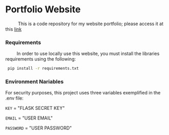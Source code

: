 
# Portfolio Website

&nbsp;&nbsp;&nbsp;&nbsp;&nbsp;&nbsp;&nbsp;&nbsp;&nbsp;
This is a code repository for my website portfolio; please access it at this [link](https://gabrieleger.herokuapp.com/#home)

<h3>Requirements</h3>
<p>&nbsp;&nbsp;&nbsp;&nbsp;&nbsp;&nbsp;&nbsp;&nbsp;&nbsp;In order to use locally use this website, you must install the libraries requirements using the following:</p> 

```bash
 pip install -r requirements.txt
```


<h3>Environment Nariables</h3>

For security purposes, this project uses three variables exemplified in the .env file:

`KEY` = "FLASK SECRET KEY"

`EMAIL` = "USER EMAIL"

`PASSWORD` = "USER PASSWORD"
